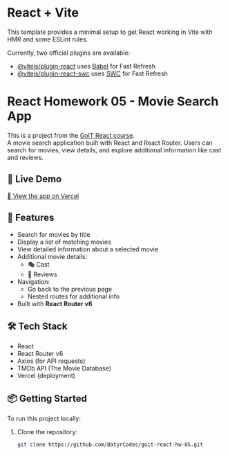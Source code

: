 # React + Vite

This template provides a minimal setup to get React working in Vite with HMR and some ESLint rules.

Currently, two official plugins are available:

- [@vitejs/plugin-react](https://github.com/vitejs/vite-plugin-react/blob/main/packages/plugin-react/README.md) uses [Babel](https://babeljs.io/) for Fast Refresh
- [@vitejs/plugin-react-swc](https://github.com/vitejs/vite-plugin-react-swc) uses [SWC](https://swc.rs/) for Fast Refresh


# React Homework 05 - Movie Search App

This is a project from the [GoIT React course](https://goit.global/).  
A movie search application built with React and React Router. Users can search for movies, view details, and explore additional information like cast and reviews.

## 🚀 Live Demo

[🔗 View the app on Vercel](https://goit-react-hw-05-eight-azure.vercel.app/)

## 📌 Features

- Search for movies by title
- Display a list of matching movies
- View detailed information about a selected movie
- Additional movie details:
  - 🎭 Cast
  - 📝 Reviews
- Navigation:
  - Go back to the previous page
  - Nested routes for additional info
- Built with **React Router v6**

## 🛠 Tech Stack

- React
- React Router v6
- Axios (for API requests)
- TMDb API (The Movie Database)
- Vercel (deployment)

## 📦 Getting Started

To run this project locally:

1. Clone the repository:
   ```bash
   git clone https://github.com/BatyrCodes/goit-react-hw-05.git
